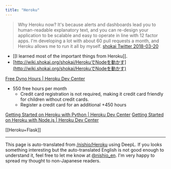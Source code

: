 ```yaml
---
title: "Heroku"
---
```


> Why Heroku now? It's because alerts and dashboards lead you to human-readable explanatory text, and you can re-design your application to be scalable and easy to operate in line with 12 factor apps. I'm developing a lot with about 60 pull requests a month, and Heroku allows me to run it all by myself.
[shokai Twitter 2018-03-20](https://twitter.com/shokai/status/975975987077775361)
- [[I learned most of the important things from Heroku]].
- [http://wiki.shokai.org/shokai/HerokuでNodeを動かす](http://wiki.shokai.org/shokai/HerokuでNodeを動かす)

[Free Dyno Hours | Heroku Dev Center](https://devcenter.heroku.com/articles/free-dyno-hours)
- 550 free hours per month
    - Credit card registration is not required, making it credit card friendly for children without credit cards.
    - Register a credit card for an additional +450 hours

[Getting Started on Heroku with Python | Heroku Dev Center](https://devcenter.heroku.com/articles/getting-started-with-python)
[Getting Started on Heroku with Node.js | Heroku Dev Center](https://devcenter.heroku.com/articles/getting-started-with-nodejs)

[[Heroku+Flask]]

---
This page is auto-translated from [/nishio/Heroku](https://scrapbox.io/nishio/Heroku) using DeepL. If you looks something interesting but the auto-translated English is not good enough to understand it, feel free to let me know at [@nishio_en](https://twitter.com/nishio_en). I'm very happy to spread my thought to non-Japanese readers.